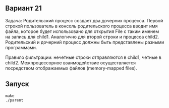 ## Вариант 21

Задача: Родительский процесс создает два дочерних процесса. Первой строкой пользователь в консоль родительского процесса вводит имя файла, которое будет использовано для открытия File с таким именем на запись для child1. Аналогично для второй строки и процесса child2. Родительский и дочерний процесс должны быть представлены разными программами.

Правило фильтрации: нечетные строки отправляются в child1, четные в child2. Межпроцессорное взаимодействие осуществляется посредством отображаемых файлов (memory-mapped files).


## Запуск

```
make
./parent
```